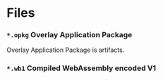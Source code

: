 # Files

### `*.opkg` Overlay Application Package

Overlay Application Package is artifacts.
 
 
### `*.wb1` Compiled WebAssembly encoded V1


